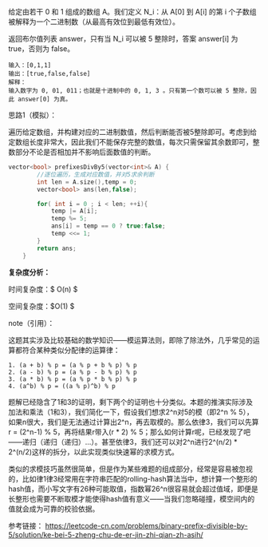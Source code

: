 给定由若干 0 和 1 组成的数组 A。我们定义 N_i：从 A[0] 到 A[i] 的第 i 个子数组被解释为一个二进制数（从最高有效位到最低有效位）。

返回布尔值列表 answer，只有当 N_i 可以被 5 整除时，答案 answer[i] 为 true，否则为 false。



```
输入：[0,1,1]
输出：[true,false,false]
解释：
输入数字为 0, 01, 011；也就是十进制中的 0, 1, 3 。只有第一个数可以被 5 整除，因此 answer[0] 为真。
```



思路1（模拟）：

遍历给定数组，并构建对应的二进制数值，然后判断能否被5整除即可。考虑到给定数组长度非常大，因此我们不能保存完整的数值，每次只需保留其余数即可，整数部分不论是否相加并不影响后面数值的判断。

```c++
vector<bool> prefixesDivBy5(vector<int>& A) {
        //逐位遍历，生成对应数值，并对5求余判断
        int len = A.size(),temp = 0;
        vector<bool> ans(len,false);

        for( int i = 0 ; i < len; ++i){
            temp |= A[i];
            temp %= 5;
            ans[i] = temp == 0 ? true:false;
            temp <<= 1;
        }
        return ans;
    }
```

<b>复杂度分析：</b>

时间复杂度：$ O(n) $

空间复杂度：$O(1) $



note（引用）：

这题其实涉及比较基础的数学知识——模运算法则，即除了除法外，几乎常见的运算都符合某种类似分配律的运算律：

```
1. (a + b) % p = (a % p + b % p) % p 
2. (a - b) % p = (a % p - b % p) % p 
3. (a * b) % p = (a % p * b % p) % p 
4. (a^b) % p = ((a % p)^b) % p
```

题解已经隐含了1和3的证明，剩下两个的证明也十分类似。本题的推演实际涉及加法和乘法（1和3），我们简化一下，假设我们想求2^n对5的模（即2^n % 5），如果n很大，我们是无法通过计算出2^n，再去取模的。那么依律3，我们可以先算r = (2^n-1) % 5，再将结果r带入(r * 2) % 5；那么如何计算r呢，已经发现了吧——递归（递归（递归）...）。甚至依律3，我们还可以对2^n进行2^(n/2) * 2^(n/2)这样的拆分，以此实现类似快速幂的求模方式。

类似的求模技巧虽然很简单，但是作为某些难题的组成部分，经常是容易被忽视的，比如律1律3经常用在字符串匹配的rolling-hash算法当中，想计算一个整形的hash值，而小写文字有26种可能取值，指数幂26^n很容易就会超过值域，即便是长整形也需要不断取模才能使得hash值有意义——当我们忽略碰撞，模空间内的值就会成为可靠的校验依据。



参考链接： https://leetcode-cn.com/problems/binary-prefix-divisible-by-5/solution/ke-bei-5-zheng-chu-de-er-jin-zhi-qian-zh-asih/

